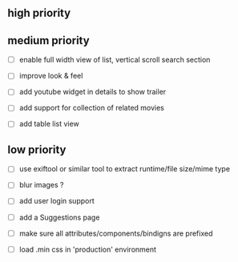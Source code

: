 ## high priority

## medium priority

- [ ] enable full width view of list, vertical scroll search section
- [ ] improve look & feel

- [ ] add youtube widget in details to show trailer
- [ ] add support for collection of related movies
- [ ] add table list view

## low priority

- [ ] use exiftool or similar tool to extract runtime/file size/mime type
- [ ] blur images ?

- [ ] add user login support
- [ ] add a Suggestions page

- [ ] make sure all attributes/components/bindigns are prefixed
- [ ] load .min css in 'production' environment
